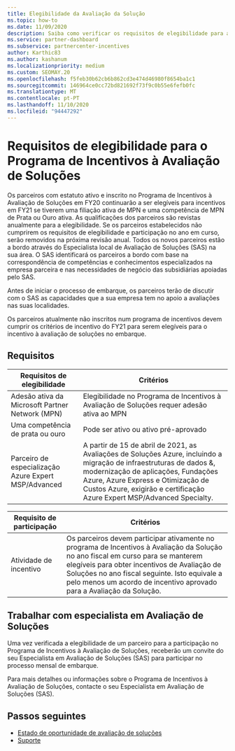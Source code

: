 ```yaml
---
title: Elegibilidade da Avaliação da Solução
ms.topic: how-to
ms.date: 11/09/2020
description: Saiba como verificar os requisitos de elegibilidade para a participação no Programa de Incentivos à Avaliação de Soluções.
ms.service: partner-dashboard
ms.subservice: partnercenter-incentives
author: Karthic83
ms.author: kashanum
ms.localizationpriority: medium
ms.custom: SEOMAY.20
ms.openlocfilehash: f5feb30b62cb6b862cd3e474d46980f8654ba1c1
ms.sourcegitcommit: 146964ce0cc72bd821692f73f9c0b55e6fefb0fc
ms.translationtype: MT
ms.contentlocale: pt-PT
ms.lasthandoff: 11/10/2020
ms.locfileid: "94447292"
---
```

# <a name="eligibility-requirements-for-the-solution-assessment-incentives-program"></a>Requisitos de elegibilidade para o Programa de Incentivos à Avaliação de Soluções

Os parceiros com estatuto ativo e inscrito no Programa de Incentivos à Avaliação de Soluções em FY20 continuarão a ser elegíveis para incentivos em FY21 se tiverem uma filiação ativa de MPN e uma competência de MPN de Prata ou Ouro ativa. As qualificações dos parceiros são revistas anualmente para a elegibilidade. Se os parceiros estabelecidos não cumprirem os requisitos de elegibilidade e participação no ano em curso, serão removidos na próxima revisão anual. Todos os novos parceiros estão a bordo através do Especialista local de Avaliação de Soluções (SAS) na sua área. O SAS identificará os parceiros a bordo com base na correspondência de competências e conhecimentos especializados na empresa parceira e nas necessidades de negócio das subsidiárias apoiadas pelo SAS.

Antes de iniciar o processo de embarque, os parceiros terão de discutir com o SAS as capacidades que a sua empresa tem no apoio a avaliações nas suas localidades.

Os parceiros atualmente não inscritos num programa de incentivos devem cumprir os critérios de incentivo do FY21 para serem elegíveis para o incentivo à avaliação de soluções no embarque.

## <a name="requirements"></a>Requisitos

|**Requisitos de elegibilidade**|**Critérios**|
|-----------------------|------------------|
|Adesão ativa da Microsoft Partner Network (MPN)|Elegibilidade no Programa de Incentivos à Avaliação de Soluções requer adesão ativa ao MPN|
|Uma competência de prata ou ouro|Pode ser ativo ou ativo pré-aprovado|
|Parceiro de especialização Azure Expert MSP/Advanced|A partir de 15 de abril de 2021, as Avaliações de Soluções Azure, incluindo a migração de infraestruturas de dados &, modernização de aplicações, Fundações Azure, Azure Express e Otimização de Custos Azure, exigirão e certificação Azure Expert MSP/Advanced Specialty.|

|**Requisito de participação**|**Critérios**|
|-------------------------|-------------------------------------|
|Atividade de incentivo|Os parceiros devem participar ativamente no programa de Incentivos à Avaliação da Solução no ano fiscal em curso para se manterem elegíveis para obter incentivos de Avaliação de Soluções no ano fiscal seguinte. Isto equivale a pelo menos um acordo de incentivo aprovado para a Avaliação da Solução.|

## <a name="work-with-solution-assessment-specialist"></a>Trabalhar com especialista em Avaliação de Soluções

Uma vez verificada a elegibilidade de um parceiro para a participação no Programa de Incentivos à Avaliação de Soluções, receberão um convite do seu Especialista em Avaliação de Soluções (SAS) para participar no processo mensal de embarque.

Para mais detalhes ou informações sobre o Programa de Incentivos à Avaliação de Soluções, contacte o seu Especialista em Avaliação de Soluções (SAS).

## <a name="next-steps"></a>Passos seguintes

- [Estado de oportunidade de avaliação de soluções](chip-solution-assessment.md)
- [Suporte](report-problems-with-partner-center.md)









